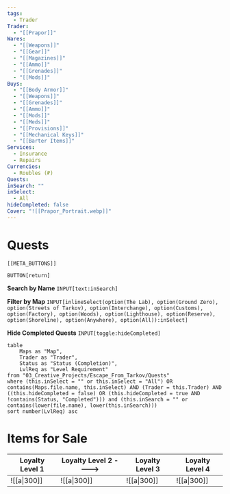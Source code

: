 ```yaml
---
tags:
  - Trader
Trader:
  - "[[Prapor]]"
Wares:
  - "[[Weapons]]"
  - "[[Gear]]"
  - "[[Magazines]]"
  - "[[Ammo]]"
  - "[[Grenades]]"
  - "[[Mods]]"
Buys:
  - "[[Body Armor]]"
  - "[[Weapons]]"
  - "[[Grenades]]"
  - "[[Ammo]]"
  - "[[Mods]]"
  - "[[Meds]]"
  - "[[Provisions]]"
  - "[[Mechanical Keys]]"
  - "[[Barter Items]]"
Services:
  - Insurance
  - Repairs
Currencies:
  - Roubles (₽)
Quests: 
inSearch: ""
inSelect:
  - All
hideCompleted: false
Cover: "![[Prapor_Portrait.webp]]"
---
```

# Quests

```meta-bind-embed
[[META_BUTTONS]]
```
`BUTTON[return]` 

**Search by Name**
`INPUT[text:inSearch]`

**Filter by Map**
`INPUT[inlineSelect(option(The Lab), option(Ground Zero), option(Streets of Tarkov), option(Interchange), option(Customs), option(Factory), option(Woods), option(Lighthouse), option(Reserve), option(Shoreline), option(Anywhere), option(All)):inSelect]`

**Hide Completed Quests**
`INPUT[toggle:hideCompleted]`
```dataview
table 
    Maps as "Map", 
    Trader as "Trader", 
    Status as "Status (Completion)", 
    LvlReq as "Level Requirement"
from "03_Creative_Projects/Escape_From_Tarkov/Quests"
where (this.inSelect = "" or this.inSelect = "All") OR contains(Maps.file.name, this.inSelect) AND (Trader = this.Trader) AND ((this.hideCompleted = false) OR (this.hideCompleted = true AND !contains(Status, "Completed"))) and (this.inSearch = "" or contains(lower(file.name), lower(this.inSearch)))
sort number(LvlReq) asc
```

# Items for Sale

| Loyalty Level 1 | Loyalty Level 2 ----> | Loyalty Level 3 | Loyalty Level 4 |
| --------------- | --------------------- | --------------- | --------------- |
| ![[a\|300]]     | ![[a\|300]]           | ![[a\|300]]     | ![[a\|300]]     |
